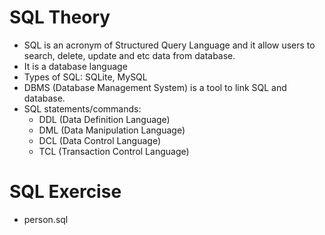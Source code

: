 # SQL Theory
- SQL is an acronym of Structured Query Language and it allow users to search, delete, update and etc data from database. 
- It is a database language 
- Types of SQL: SQLite, MySQL
- DBMS (Database Management System) is a tool to link SQL and database. 
- SQL statements/commands:
    - DDL (Data Definition Language)
    - DML (Data Manipulation Language)
    - DCL (Data Control Language)
    - TCL (Transaction Control Language)
    
# SQL Exercise
- person.sql
    
